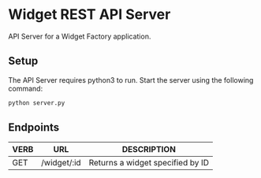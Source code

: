 # Widget REST API Server

API Server for a Widget Factory application.

## Setup

The API Server requires python3 to run.
Start the server using the following command:

```sh
python server.py
```

## Endpoints

| VERB | URL | DESCRIPTION |
| --- | --- | --- |
| GET | /widget/:id | Returns a widget specified by ID |
